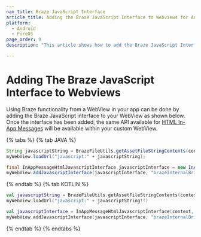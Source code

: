 ```yaml
---
nav_title: Braze JavaScript Interface
article_title: Adding the Braze JavaScript Interface to Webviews for Android
platform: 
  - Android
  - FireOS
page_order: 9
description: "This article shows how to add the Braze JavaScript Interface to WebViews."

---
```


# Adding The Braze JavaScript Interface to Webviews

Using Braze functionality from a WebView in your app can be done by adding the Braze JavaScript interface to your WebView as shown below. Once the interface has been added, the same API available for [HTML In-App Messages][1] will be available within your custom WebView.

{% tabs %}
{% tab JAVA %}

```java
String javascriptString = BrazeFileUtils.getAssetFileStringContents(context.getAssets(), "appboy-html-in-app-message-javascript-component.js");
myWebView.loadUrl("javascript:" + javascriptString);

final InAppMessageHtmlJavascriptInterface javascriptInterface = new InAppMessageHtmlJavascriptInterface(context, inAppMessage);
myWebView.addJavascriptInterface(javascriptInterface, "brazeInternalBridge");
```

{% endtab %}
{% tab KOTLIN %}

```kotlin
val javascriptString = BrazeFileUtils.getAssetFileStringContents(context.getAssets(), "appboy-html-in-app-message-javascript-component.js")
myWebView.loadUrl("javascript:" + javascriptString!!)

val javascriptInterface = InAppMessageHtmlJavascriptInterface(context, inAppMessage)
myWebView.addJavascriptInterface(javascriptInterface, "brazeInternalBridge")
```

{% endtab %}
{% endtabs %}

[1]: {{site.baseurl}}/user_guide/message_building_by_channel/in-app_messages/customize/#custom-html-messages
